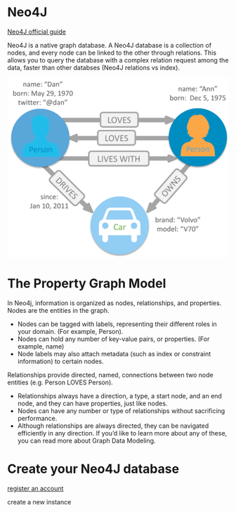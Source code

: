 # Neo4J

[Neo4J official guide](https://neo4j.com/developer/get-started/)

Neo4J is a native graph database. A Neo4J database is a collection of nodes, and every node can be linked to the other through relations. This allows you to query the database with a complex relation request among the data, faster than other databses (Neo4J relations vs index).

![example](./img/ex.png)

# The Property Graph Model
In Neo4j, information is organized as nodes, relationships, and properties. Nodes are the entities in the graph.

- Nodes can be tagged with labels, representing their different roles in your domain. (For example, Person).
- Nodes can hold any number of key-value pairs, or properties. (For example, name)
- Node labels may also attach metadata (such as index or constraint information) to certain nodes.

Relationships provide directed, named, connections between two node entities (e.g. Person LOVES Person).

- Relationships always have a direction, a type, a start node, and an end node, and they can have properties, just like nodes.
- Nodes can have any number or type of relationships without sacrificing performance.
- Although relationships are always directed, they can be navigated efficiently in any direction.
If you’d like to learn more about any of these, you can read more about Graph Data Modeling.

# Create your Neo4J database

[register an account](https://neo4j.com/cloud/platform/aura-graph-database/?ref=developer-guides)


create a new instance